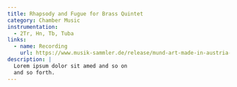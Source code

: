```yaml
---
title: Rhapsody and Fugue for Brass Quintet
category: Chamber Music
instrumentation:
  - 2Tr, Hn, Tb, Tuba
links:
  - name: Recording
    url: https://www.musik-sammler.de/release/mund-art-made-in-austria-cd-1620895/$0
description: |
  Lorem ipsum dolor sit amed and so on
  and so forth.
---
```

